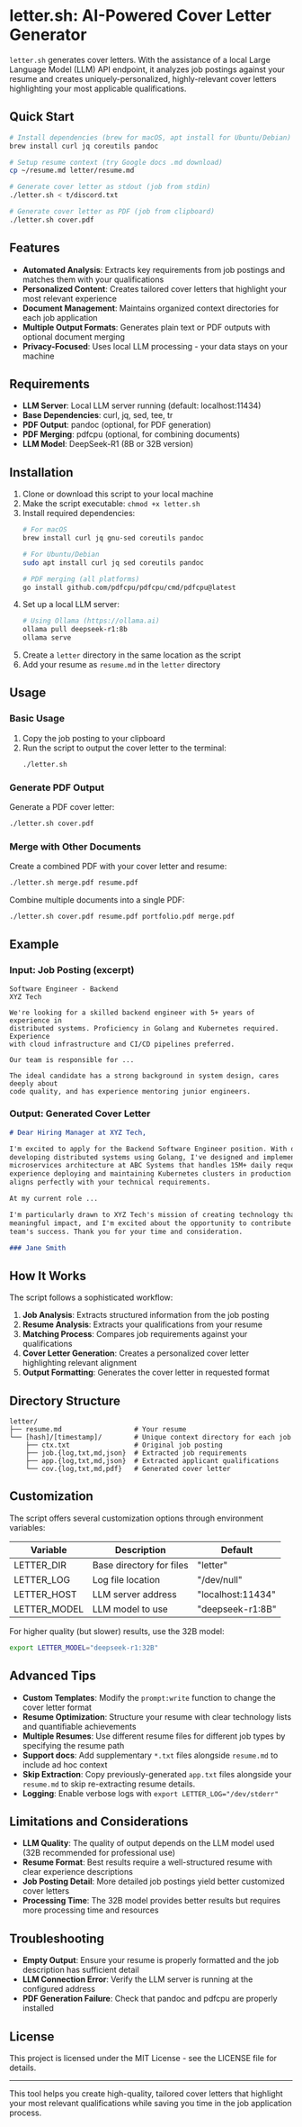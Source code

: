 # letter.sh: AI-Powered Cover Letter Generator

`letter.sh` generates cover letters. With the assistance of a local Large Language Model (LLM) API endpoint, it analyzes job postings against your resume and creates uniquely-personalized, highly-relevant cover letters highlighting your most applicable qualifications.

## Quick Start

```bash
# Install dependencies (brew for macOS, apt install for Ubuntu/Debian)
brew install curl jq coreutils pandoc

# Setup resume context (try Google docs .md download)
cp ~/resume.md letter/resume.md

# Generate cover letter as stdout (job from stdin)
./letter.sh < t/discord.txt

# Generate cover letter as PDF (job from clipboard)
./letter.sh cover.pdf
```

## Features

- **Automated Analysis**: Extracts key requirements from job postings and matches them with your qualifications
- **Personalized Content**: Creates tailored cover letters that highlight your most relevant experience
- **Document Management**: Maintains organized context directories for each job application
- **Multiple Output Formats**: Generates plain text or PDF outputs with optional document merging
- **Privacy-Focused**: Uses local LLM processing - your data stays on your machine

## Requirements

- **LLM Server**: Local LLM server running (default: localhost:11434)
- **Base Dependencies**: curl, jq, sed, tee, tr
- **PDF Output**: pandoc (optional, for PDF generation)
- **PDF Merging**: pdfcpu (optional, for combining documents)
- **LLM Model**: DeepSeek-R1 (8B or 32B version)

## Installation

1. Clone or download this script to your local machine
2. Make the script executable: `chmod +x letter.sh`
3. Install required dependencies:
   ```bash
   # For macOS
   brew install curl jq gnu-sed coreutils pandoc

   # For Ubuntu/Debian
   sudo apt install curl jq sed coreutils pandoc

   # PDF merging (all platforms)
   go install github.com/pdfcpu/pdfcpu/cmd/pdfcpu@latest
   ```
4. Set up a local LLM server:
   ```bash
   # Using Ollama (https://ollama.ai)
   ollama pull deepseek-r1:8b
   ollama serve
   ```
5. Create a `letter` directory in the same location as the script
6. Add your resume as `resume.md` in the `letter` directory

## Usage

### Basic Usage

1. Copy the job posting to your clipboard
2. Run the script to output the cover letter to the terminal:
   ```bash
   ./letter.sh
   ```

### Generate PDF Output

Generate a PDF cover letter:
```bash
./letter.sh cover.pdf
```

### Merge with Other Documents

Create a combined PDF with your cover letter and resume:
```bash
./letter.sh merge.pdf resume.pdf
```

Combine multiple documents into a single PDF:
```bash
./letter.sh cover.pdf resume.pdf portfolio.pdf merge.pdf
```

## Example

### Input: Job Posting (excerpt)
```
Software Engineer - Backend
XYZ Tech

We're looking for a skilled backend engineer with 5+ years of experience in
distributed systems. Proficiency in Golang and Kubernetes required. Experience
with cloud infrastructure and CI/CD pipelines preferred.

Our team is responsible for ...

The ideal candidate has a strong background in system design, cares deeply about
code quality, and has experience mentoring junior engineers.
```

### Output: Generated Cover Letter
```markdown
# Dear Hiring Manager at XYZ Tech,

I'm excited to apply for the Backend Software Engineer position. With over 7 years
developing distributed systems using Golang, I've designed and implemented scalable
microservices architecture at ABC Systems that handles 15M+ daily requests. My
experience deploying and maintaining Kubernetes clusters in production environments
aligns perfectly with your technical requirements.

At my current role ...

I'm particularly drawn to XYZ Tech's mission of creating technology that makes a
meaningful impact, and I'm excited about the opportunity to contribute to your
team's success. Thank you for your time and consideration.

### Jane Smith
```

## How It Works

The script follows a sophisticated workflow:

1. **Job Analysis**: Extracts structured information from the job posting
2. **Resume Analysis**: Extracts your qualifications from your resume
3. **Matching Process**: Compares job requirements against your qualifications
4. **Cover Letter Generation**: Creates a personalized cover letter highlighting relevant alignment
5. **Output Formatting**: Generates the cover letter in requested format

## Directory Structure

```
letter/
├── resume.md                  # Your resume
└── [hash]/[timestamp]/        # Unique context directory for each job
    ├── ctx.txt                # Original job posting
    ├── job.{log,txt,md,json}  # Extracted job requirements
    ├── app.{log,txt,md,json}  # Extracted applicant qualifications
    └── cov.{log,txt,md,pdf}   # Generated cover letter
```

## Customization

The script offers several customization options through environment variables:

| Variable | Description | Default |
|----------|-------------|---------|
| LETTER_DIR | Base directory for files | "letter" |
| LETTER_LOG | Log file location | "/dev/null" |
| LETTER_HOST | LLM server address | "localhost:11434" |
| LETTER_MODEL | LLM model to use | "deepseek-r1:8B" |

For higher quality (but slower) results, use the 32B model:
```bash
export LETTER_MODEL="deepseek-r1:32B"
```

## Advanced Tips

- **Custom Templates**: Modify the `prompt:write` function to change the cover letter format
- **Resume Optimization**: Structure your resume with clear technology lists and quantifiable achievements
- **Multiple Resumes**: Use different resume files for different job types by specifying the resume path
- **Support docs**: Add supplementary `*.txt` files alongside `resume.md` to include ad hoc context
- **Skip Extraction**: Copy previously-generated `app.txt` files alongside your `resume.md` to skip re-extracting resume details.
- **Logging**: Enable verbose logs with `export LETTER_LOG="/dev/stderr"`

## Limitations and Considerations

- **LLM Quality**: The quality of output depends on the LLM model used (32B recommended for professional use)
- **Resume Format**: Best results require a well-structured resume with clear experience descriptions
- **Job Posting Detail**: More detailed job postings yield better customized cover letters
- **Processing Time**: The 32B model provides better results but requires more processing time and resources

## Troubleshooting

- **Empty Output**: Ensure your resume is properly formatted and the job description has sufficient detail
- **LLM Connection Error**: Verify the LLM server is running at the configured address
- **PDF Generation Failure**: Check that pandoc and pdfcpu are properly installed

## License

This project is licensed under the MIT License - see the LICENSE file for details.

---

This tool helps you create high-quality, tailored cover letters that highlight your most relevant qualifications while saving you time in the job application process.
